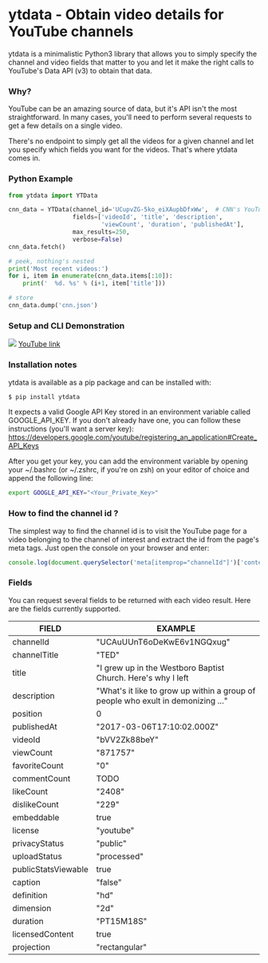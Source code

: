 # ytdata - Obtain video details for YouTube channels

ytdata is a minimalistic Python3 library that allows you to simply specify the channel and video fields that matter to you and let it make the right calls to YouTube's Data API (v3) to obtain that data.

### Why?

YouTube can be an amazing source of data, but it's API isn't the most straightforward. In many cases, you'll need to perform several requests to get a few details on a single video. 

There's no endpoint to simply get all the videos for a given channel and let you specify which fields you want for the videos. That's where ytdata comes in.

### Python Example

```python
from ytdata import YTData

cnn_data = YTData(channel_id='UCupvZG-5ko_eiXAupbDfxWw',  # CNN's YouTube channel
                  fields=['videoId', 'title', 'description',
                          'viewCount', 'duration', 'publishedAt'],
                  max_results=250,
                  verbose=False)
cnn_data.fetch()

# peek, nothing's nested
print('Most recent videos:')
for i, item in enumerate(cnn_data.items[:10]):
    print('  %d. %s' % (i+1, item['title']))

# store
cnn_data.dump('cnn.json')
```

### Setup and CLI Demonstration

[<img src="https://i.ytimg.com/vi/RAT3J-tBb10/maxresdefault.jpg">](https://www.youtube.com/watch?v=RAT3J-tBb10)
[YouTube link](https://www.youtube.com/watch?v=RAT3J-tBb10)

### Installation notes

ytdata is available as a pip package and can be installed with:
```sh
$ pip install ytdata
```

It expects a valid Google API Key stored in an environment variable called GOOGLE_API_KEY.
If you don't already have one, you can follow these instructions (you'll want a server key):
https://developers.google.com/youtube/registering_an_application#Create_API_Keys

After you get your key, you can add the environment variable by opening your ~/.bashrc (or ~/.zshrc, if you're on zsh) on your editor of choice and append the following line:
```sh
export GOOGLE_API_KEY="<Your_Private_Key>"
```

### How to find the channel id ?

The simplest way to find the channel id is to visit the YouTube page for a video belonging to the channel of interest and extract the id from the page's meta tags. Just open the console on your browser and enter:

```js
console.log(document.querySelector('meta[itemprop="channelId"]')['content']);
```

### Fields

You can request several fields to be returned with each video result. Here are the fields currently supported.

| FIELD | EXAMPLE |
| ------ | ------ |
| channelId | "UCAuUUnT6oDeKwE6v1NGQxug" |
| channelTitle | "TED" |
| title | "I grew up in the Westboro Baptist Church. Here's why I left | Megan Phelps-Roper" |
| description | "What's it like to grow up within a group of people who exult in demonizing ..." |
| position | 0 |
| publishedAt | "2017-03-06T17:10:02.000Z" |
| videoId | "bVV2Zk88beY" |
| viewCount | "871757" |
| favoriteCount | "0" |
| commentCount | TODO |
| likeCount | "2408" |
| dislikeCount | "229" |
| embeddable | true |
| license | "youtube" |
| privacyStatus | "public" |
| uploadStatus | "processed" |
| publicStatsViewable | true |
| caption | "false" |
| definition | "hd" |
| dimension | "2d" |
| duration | "PT15M18S" |
| licensedContent | true |
| projection | "rectangular" |
